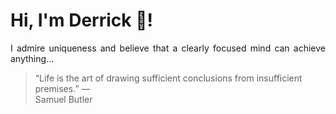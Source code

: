 # Hi, I'm Derrick 👋!
<p align="justify">I admire uniqueness and believe that a clearly focused mind can achieve anything...</p> 
<!-- #quote-start -->
<blockquote>&ldquo;Life is the art of drawing sufficient conclusions from insufficient premises.&rdquo; &mdash; <footer>Samuel Butler</footer></blockquote>
<!-- #quote-end -->
